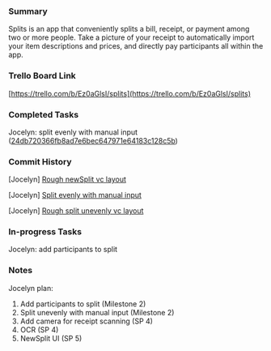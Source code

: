 ### Summary

Splits is an app that conveniently splits a bill, receipt, or payment among two or more people. Take a picture of your receipt to automatically import your item descriptions and prices, and directly pay participants all within the app.


### Trello Board Link

[https://trello.com/b/Ez0aGlsI/splits](https://trello.com/b/Ez0aGlsI/splits)


### Completed Tasks
Jocelyn: split evenly with manual input ([24db720366fb8ad7e6bec647971e64183c128c5b](https://github.com/ECS189E/project-w21-splits/tree/24db720366fb8ad7e6bec647971e64183c128c5b))

### Commit History
[Jocelyn] [Rough newSplit vc layout](https://github.com/ECS189E/project-w21-splits/tree/cd46710246286602f4b1597eba23a75794a2cf95)

[Jocelyn] [Split evenly with manual input](https://github.com/ECS189E/project-w21-splits/tree/24db720366fb8ad7e6bec647971e64183c128c5b)

[Jocelyn] [Rough split unevenly vc layout](https://github.com/ECS189E/project-w21-splits/tree/bcb57c550c27bea7fb46a2f7deaa2fef4045ab90)

### In-progress Tasks
Jocelyn: add participants to split

### Notes
Jocelyn plan:
1. Add participants to split (Milestone 2)
2. Split unevenly with manual input (Milestone 2)
3. Add camera for receipt scanning (SP 4)
4. OCR (SP 4)
5. NewSplit UI (SP 5)
